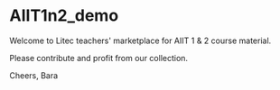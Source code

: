# AIIT1n2_demo

Welcome to Litec teachers' marketplace for AIIT 1 & 2 course material.

Please contribute and profit from our collection.

Cheers,
Bara
